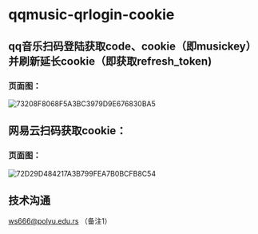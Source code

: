 # qqmusic-qrlogin-cookie
## qq音乐扫码登陆获取code、cookie（即musickey）并刷新延长cookie（即获取refresh_token)
### 页面图：
![73208F8068F5A3BC3979D9E676830BA5](https://github.com/user-attachments/assets/aa90c512-1dff-4d4e-b9d5-b306f223a188)

## 网易云扫码获取cookie：
### 页面图：
![72D29D484217A3B799FEA7B0BCFB8C54](https://github.com/user-attachments/assets/6d0033c3-39cd-4e92-a757-06775a7d7eb4)

## 技术沟通
ws666@polyu.edu.rs （备注1）
